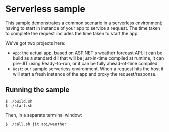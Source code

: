 # Serverless sample

This sample demonstrates a common scenario in a serverless environment; having to start in instance of your app to service a request. The time taken to complete the request includes the time taken to start the app.

We've got two projects here:

- `App`: the actual app, based on ASP.NET's weather forecast API. It can be build as a standard dll that will be just-in-time compiled at runtime, it can pre-JIT using Ready-to-run, or it can be fully ahead-of-time compiled.
- `Host`: our sample serverless environment. When a request hits the host it will start a fresh instance of the app and proxy the request/response.

## Running the sample

```shell
$ ./build.sh
$ ./start.sh
```

Then, in a separate terminal window:

```shell
$ ./call.sh jit api/weather
```
